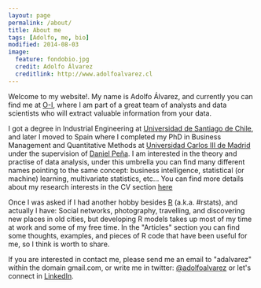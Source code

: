 ```yaml
---
layout: page
permalink: /about/
title: About me
tags: [Adolfo, me, bio]
modified: 2014-08-03
image:
  feature: fondobio.jpg
  credit: Adolfo Álvarez
  creditlink: http://www.adolfoalvarez.cl
---
```


Welcome to my website!. My name is Adolfo Álvarez, and currently you can find me at <a href="http://www.o-i.com" target="_blank">O-I</a>, where I am part of a great team of analysts and data scientists who will extract valuable information from your data.

I got a degree in Industrial Engineering at <a href="http://www.ingenieriaindustrial.usach.cl/" target="_blank"> Universidad de Santiago de Chile</a>, and later I moved to Spain where I completed my PhD in Business Management and Quantitative Methods at <a href="http://www.est.uc3m.es" target="_blank">Universidad Carlos III de Madrid</a> under the supervision of <a href="http://www.est.uc3m.es/dpena" target ="_blank">Daniel Peña</a>. I am interested in the theory and practise of data analysis, under this umbrella you can find many different names pointing to the same concept: business intelligence, statistical (or machine) learning, multivariate statistics, etc... You can find more details about my research interests in the CV section <a href="/cv">here </a>

Once I was asked if I had another hobby besides <a href="http://www.r-project.org/" target = "_blank">R</a> (a.k.a. #rstats), and actually I have: Social networks, photography, travelling, and discovering new places in old cities, but developing R models takes up most of my time at work and some of my free time. In the "Articles" section you can find some thoughts, examples, and pieces of R code that have been useful for me, so I think is worth to share.

If you are interested in contact me, please send me an email to "adalvarez" within the domain gmail.com, or write me in twitter: <a href="http://www.twitter.com/adolfoalvarez" target="_blank">@adolfoalvarez</a> or let's connect in <a href="https://www.linkedin.com/in/adolfoalvarez" target="_blank">LinkedIn</a>.

